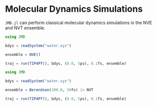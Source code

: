 # Molecular Dynamics Simulations

`JMD.jl` can perform classical molecular dynamics simulations in the NVE and NVT ensemble. 

```julia
using JMD

bdys = readSystem("water.xyz")

ensemble = NVE()

traj = run(TIP4Pf(), bdys, (0.0, 5ps), 0.1fs, ensemble)
```

```julia
using JMD

bdys = readSystem("water.xyz")

ensemble = Berendsen(100.0, 50fs) |> NVT

traj = run(TIP4Pf(), bdys, (0.0, 5ps), 0.1fs, ensemble)
```